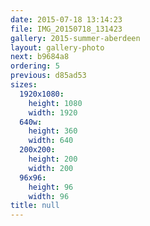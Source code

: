 ```yaml
---
date: 2015-07-18 13:14:23
file: IMG_20150718_131423
gallery: 2015-summer-aberdeen
layout: gallery-photo
next: b9684a8
ordering: 5
previous: d85ad53
sizes:
  1920x1080:
    height: 1080
    width: 1920
  640w:
    height: 360
    width: 640
  200x200:
    height: 200
    width: 200
  96x96:
    height: 96
    width: 96
title: null
---
```

